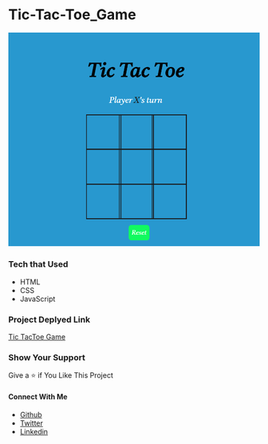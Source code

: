 # Tic-Tac-Toe_Game
![](Screenshot_1.png)
### Tech that Used
* HTML
* CSS
* JavaScript
### Project Deplyed Link
<a href="https://rishabhrathore055.github.io/Tic-Tac-Toe_Game/" target="_blank">Tic TacToe Game</a>

### Show Your Support
Give a ⭐ if You Like This Project

#### Connect With Me
* [Github](https://github.com/rishabhrathore055)
* [Twitter](https://twitter.com/rishabh_055)
* [Linkedin](https://www.linkedin.com/in/rishabhrathore)


